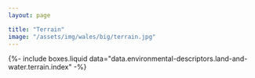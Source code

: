 ```yaml
---
layout: page

title: "Terrain"
image: "/assets/img/wales/big/terrain.jpg"
---
```


{%-
include boxes.liquid
data="data.environmental-descriptors.land-and-water.terrain.index"
-%}